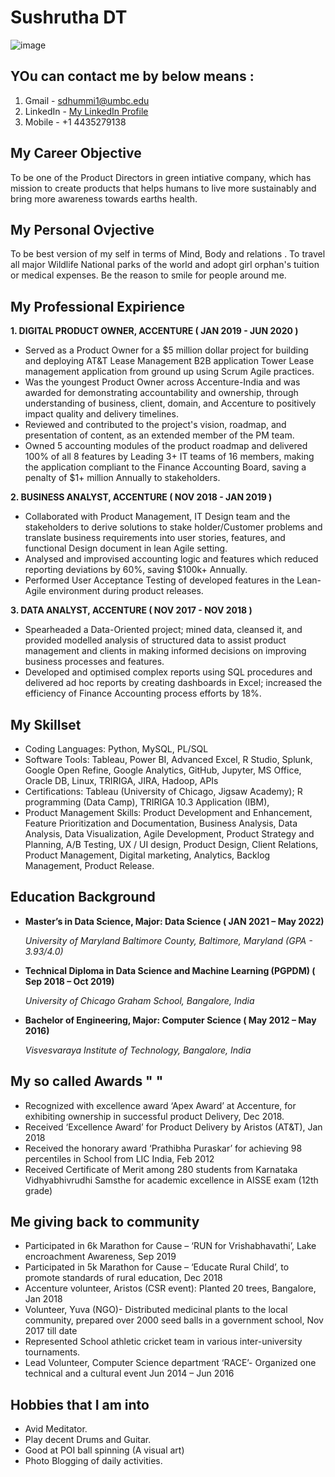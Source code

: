 # **Sushrutha DT**


![image ](https://github.com/SushruthDt/Sushruth_data690/blob/main/MyPic.png)

## YOu can contact me by below means  : 

1. Gmail - sdhummi1@umbc.edu
2. LinkedIn - 	[My LinkedIn Profile](https://www.linkedin.com/in/sushrutha-dt/)
3. Mobile - +1 4435279138

## My Career Objective
To be one of the Product Directors in green intiative company, which has mission to create products that helps humans to live more sustainably and bring more awareness towards earths health. 

## My Personal Ovjective
To be best version of my self in terms of Mind, Body and relations . To travel all major Wildlife National parks of the world and adopt girl orphan's tuition or medical expenses. Be the reason to smile for people around me. 


## My Professional Expirience

**1. DIGITAL PRODUCT OWNER, ACCENTURE ( JAN 2019 - JUN 2020 )**
-	Served as a Product Owner for a $5 million dollar project for building and deploying AT&T Lease Management B2B application Tower Lease management application from ground up using Scrum Agile practices. 
-	Was the youngest Product Owner across Accenture-India and was awarded for demonstrating accountability and ownership, through understanding of business, client, domain, and Accenture to positively impact quality and delivery timelines.
-	Reviewed and contributed to the project's vision, roadmap, and presentation of content, as an extended member of the PM team.
-	Owned 5 accounting modules of the product roadmap and delivered 100% of all 8 features by Leading 3+ IT teams of 16 members, making the application compliant to the Finance Accounting Board, saving a penalty of $1+ million Annually to stakeholders.

**2. BUSINESS ANALYST, ACCENTURE  ( NOV 2018 - JAN 2019 )**
-	Collaborated with Product Management, IT Design team and the stakeholders to derive solutions to stake holder/Customer problems and translate business requirements into user stories, features, and functional Design document in lean Agile setting.
-	Analysed and improvised accounting logic and features which reduced reporting deviations by 60%, saving $100k+ Annually.
-	Performed User Acceptance Testing of developed features in the Lean-Agile environment during product releases. 

**3. DATA ANALYST, ACCENTURE   ( NOV 2017 - NOV 2018 )**
- Spearheaded a Data-Oriented project; mined data, cleansed it, and provided modelled analysis of structured data to assist product management and clients in making informed decisions on improving business processes and features.
-	Developed and optimised complex reports using SQL procedures and delivered ad hoc reports by creating dashboards in Excel; increased the efficiency of Finance Accounting process efforts by 18%.

## My Skillset 
- Coding Languages: Python, MySQL, PL/SQL
-	Software Tools: Tableau, Power BI, Advanced Excel, R Studio, Splunk, Google Open Refine, Google Analytics, GitHub, Jupyter, MS Office, Oracle DB, Linux, TRIRIGA, JIRA, Hadoop, APIs
-	Certifications: Tableau (University of Chicago, Jigsaw Academy); R programming (Data Camp), TRIRIGA 10.3 Application (IBM),
-	Product Management Skills: Product Development and Enhancement, Feature Prioritization and Documentation, Business Analysis, Data Analysis, Data Visualization, Agile Development, Product Strategy and Planning, A/B Testing, UX / UI design, Product Design, Client Relations, Product Management, Digital marketing, Analytics, Backlog Management, Product Release.

## Education Background
- **Master’s in Data Science, Major: Data Science  ( JAN 2021 – May 2022)**

    *University of Maryland Baltimore County, Baltimore, Maryland   (GPA - 3.93/4.0)*

- **Technical Diploma in Data Science and Machine Learning (PGPDM) ( Sep 2018 – Oct 2019)**

    *University of Chicago Graham School, Bangalore, India*

- **Bachelor of Engineering, Major: Computer Science ( May 2012 – May 2016)**

    *Visvesvaraya Institute of Technology, Bangalore, India*
 
 
 ## My so called Awards " " 
- Recognized with excellence award ‘Apex Award’ at Accenture, for exhibiting ownership in successful product Delivery, Dec 2018.
- Received ‘Excellence Award’ for Product Delivery by Aristos (AT&T), Jan 2018
- Received the honorary award ‘Prathibha Puraskar’ for achieving 98 percentiles in School from LIC India, Feb 2012
- Received Certificate of Merit among 280 students from Karnataka Vidhyabhivrudhi Samsthe for academic excellence in AISSE
exam (12th grade)

## Me giving back to community
- Participated in 6k Marathon for Cause – ‘RUN for Vrishabhavathi’, Lake encroachment Awareness, Sep 2019
- Participated in 5k Marathon for Cause – ‘Educate Rural Child’, to promote standards of rural education, Dec 2018
- Accenture volunteer, Aristos (CSR event): Planted 20 trees, Bangalore, Jan 2018
- Volunteer, Yuva (NGO)- Distributed medicinal plants to the local community, prepared over 2000 seed balls in a government
school, Nov 2017 till date
- Represented School athletic cricket team in various inter-university tournaments.
- Lead Volunteer, Computer Science department ‘RACE’- Organized one technical and a cultural event Jun 2014 – Jun 2016

## Hobbies that I am into
- Avid Meditator.
- Play decent Drums and Guitar.
- Good at POI ball spinning (A visual art)
- Photo Blogging of daily activities.

